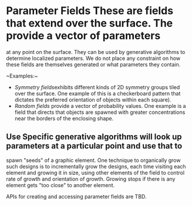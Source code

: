 # Parameter Fields These are fields that extend over the surface. The provide a vector of parameters
at any point on the surface. They can be used by generative algorithms to determine localized
parameters. We do not place any constraint on how these fields are themselves generated or what
parameters they contain.

~Examples:~
- *Symmetry fields*exhibits different kinds of 2D symmetry groups tiled over the surface. One
  example of this is a checkerboard pattern that dictates the preferred orientation of objects within
  each square).
- *Random fields* provide a vector of probability values. One example is a field that directs that
  objects are spawned with greater concentrations near the borders of the enclosing shape.


## Use Specific generative algorithms will look up parameters at a particular point and use that to
spawn "seeds" of a graphic element. One technique to organically grow such designs is to
incrementally grow the designs, each time visiting each element and growing it in size, using other
elements of the field to control rate of growth and orientation of growth. Growing stops if there is
any element gets "too close" to another element.

APIs for creating and accessing parameter fields are TBD.
